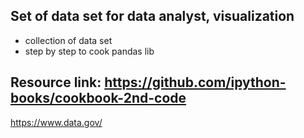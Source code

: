 Set of data set for data analyst, visualization
----------------------------------------------------
* collection of data set 
* step by step to cook pandas lib

Resource link:
https://github.com/ipython-books/cookbook-2nd-code
-----------------------------------------------------
https://www.data.gov/
